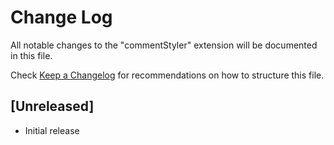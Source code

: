 # Change Log

All notable changes to the "commentStyler" extension will be documented in this file.

Check [Keep a Changelog](http://keepachangelog.com/) for recommendations on how to structure this file.

## [Unreleased]

- Initial release